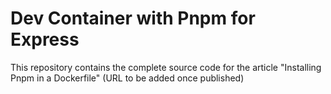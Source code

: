 # Dev Container with Pnpm for Express

This repository contains the complete source code for the article "Installing Pnpm in a Dockerfile" (URL to be added once published)
